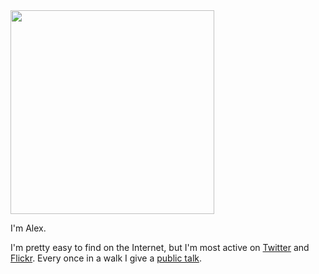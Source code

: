 <!-- title: Alex -->
<!-- categories: pages -->
<!-- tags: alex,twitter,flickr,talks -->
<!-- published: 2014-11-10T12:31:00-05:00 -->
<!-- updated: 2014-11-10T12:31:00-05:00 -->
<!-- summary: I'm Alex. -->

<img src="images/profile_greatfalls_326.jpg" height="326" width="326">

I'm Alex.

I'm pretty easy to find on the Internet, but I'm most active on [Twitter](https://twitter.com/technmsg) and [Flickr](http://flickr.com/photos/techmsg/). Every once in a walk I give a [public talk](/v2/talks.html).
